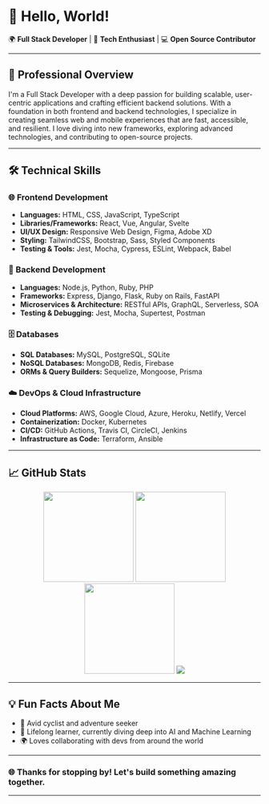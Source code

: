 # 👋 Hello, World!

🌍 **Full Stack Developer** | 🚀 **Tech Enthusiast** | 💻 **Open Source Contributor**

---

## 💼 Professional Overview

I'm a Full Stack Developer with a deep passion for building scalable, user-centric applications and crafting efficient backend solutions. 
With a foundation in both frontend and backend technologies, I specialize in creating seamless web and mobile experiences that are fast, accessible, and resilient. 
I love diving into new frameworks, exploring advanced technologies, and contributing to open-source projects.

---

## 🛠️ Technical Skills

### 🌐 Frontend Development
- **Languages:** HTML, CSS, JavaScript, TypeScript
- **Libraries/Frameworks:** React, Vue, Angular, Svelte
- **UI/UX Design:** Responsive Web Design, Figma, Adobe XD
- **Styling:** TailwindCSS, Bootstrap, Sass, Styled Components
- **Testing & Tools:** Jest, Mocha, Cypress, ESLint, Webpack, Babel

### 🔧 Backend Development
- **Languages:** Node.js, Python, Ruby, PHP
- **Frameworks:** Express, Django, Flask, Ruby on Rails, FastAPI
- **Microservices & Architecture:** RESTful APIs, GraphQL, Serverless, SOA
- **Testing & Debugging:** Jest, Mocha, Supertest, Postman

### 🗄️ Databases
- **SQL Databases:** MySQL, PostgreSQL, SQLite
- **NoSQL Databases:** MongoDB, Redis, Firebase
- **ORMs & Query Builders:** Sequelize, Mongoose, Prisma

### ☁️ DevOps & Cloud Infrastructure
- **Cloud Platforms:** AWS, Google Cloud, Azure, Heroku, Netlify, Vercel
- **Containerization:** Docker, Kubernetes
- **CI/CD:** GitHub Actions, Travis CI, CircleCI, Jenkins
- **Infrastructure as Code:** Terraform, Ansible

---

## 📈 GitHub Stats

<p align="center">
  <img src="https://github-readme-stats.vercel.app/api?username=dev-guardian0&show_icons=true&theme=radical" height="180em"/>
  <img src="https://github-readme-streak-stats.herokuapp.com/?user=dev-guardian0&theme=radical" height="180em"/>
  <img src="https://github-readme-stats.vercel.app/api/top-langs/?username=dev-guardian0&layout=compact&theme=radical" height="180em"/>
  <img src="https://github-profile-trophy.vercel.app/?username=dev-guardian0&theme=radical&no-frame=true&row=1&column=6" />
</p>

---

## 💡 Fun Facts About Me

- 🚴 Avid cyclist and adventure seeker
- 📖 Lifelong learner, currently diving deep into AI and Machine Learning
- 🌍 Loves collaborating with devs from around the world

---

### 🌐 Thanks for stopping by! Let's build something amazing together.

---
